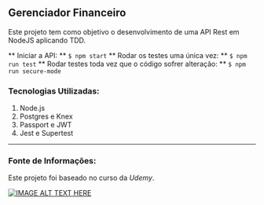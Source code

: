 ## Gerenciador Financeiro

Este projeto tem como objetivo o desenvolvimento de uma API Rest em NodeJS aplicando TDD.

** Iniciar a API: **
`$ npm start`
** Rodar os testes uma única vez: **
`$ npm run test`
** Rodar testes toda vez que o código sofrer alteração: **
`$ npm run secure-mode`

### Tecnologias Utilizadas:

1. Node.js
2. Postgres e Knex
3. Passport e JWT
4. Jest e Supertest

---

### Fonte de Informações:

Este projeto foi baseado no curso da _Udemy_.

[![IMAGE ALT TEXT HERE](https://i.udemycdn.com/course/240x135/2083768_b0ce_2.jpg)](https://www.udemy.com/course/api-rest-nodejs-com-testes)
